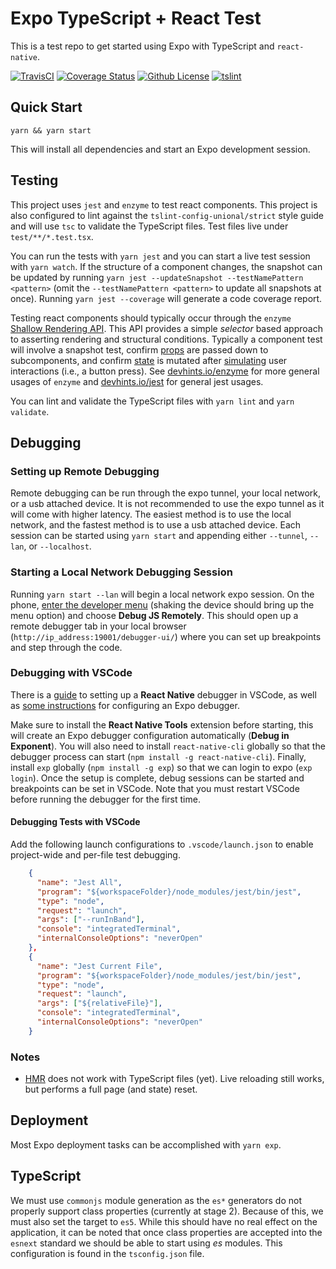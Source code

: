 # Expo TypeScript + React Test

This is a test repo to get started using Expo with TypeScript and `react-native`.

[![TravisCI](https://img.shields.io/travis/patsissons/expo-test/master.svg?label=TravisCI)](https://travis-ci.org/patsissons/expo-test)
[![Coverage Status](https://img.shields.io/coveralls/github/patsissons/expo-test/master.svg)](https://coveralls.io/github/patsissons/expo-test)
[![Github License](https://img.shields.io/github/license/patsissons/expo-test.svg)](https://github.com/patsissons/expo-test/blob/master/LICENSE.md)
[![tslint](https://img.shields.io/badge/tslint-strict-117D6B.svg)](https://github.com/unional/tslint-config-unional/blob/master/style-strict.md)

## Quick Start

`yarn && yarn start`

This will install all dependencies and start an Expo development session.

## Testing

This project uses `jest` and `enzyme` to test react components. This project is also configured to lint against the `tslint-config-unional/strict` style guide and will use `tsc` to validate the TypeScript files. Test files live under `test/**/*.test.tsx`.

You can run the tests with `yarn jest` and you can start a live test session with `yarn watch`. If the structure of a component changes, the snapshot can be updated by running `yarn jest --updateSnapshot --testNamePattern <pattern>` (omit the `--testNamePattern <pattern>` to update all snapshots at once). Running `yarn jest --coverage` will generate a code coverage report.

Testing react components should typically occur through the `enzyme` [Shallow Rendering API](http://airbnb.io/enzyme/docs/api/shallow.html). This API provides a simple *selector* based approach to asserting rendering and structural conditions. Typically a component test will involve a snapshot test, confirm [props](http://airbnb.io/enzyme/docs/api/ShallowWrapper/prop.html) are passed down to subcomponents, and confirm [state](http://airbnb.io/enzyme/docs/api/ShallowWrapper/state.html) is mutated after [simulating](http://airbnb.io/enzyme/docs/api/ShallowWrapper/simulate.html) user interactions (i.e., a button press). See [devhints.io/enzyme](https://devhints.io/enzyme) for more general usages of `enzyme` and [devhints.io/jest](https://devhints.io/jest) for general jest usages.

You can lint and validate the TypeScript files with `yarn lint` and `yarn validate`.

## Debugging

### Setting up Remote Debugging

Remote debugging can be run through the expo tunnel, your local network, or a usb attached device. It is not recommended to use the expo tunnel as it will come with higher latency. The easiest method is to use the local network, and the fastest method is to use a usb attached device. Each session can be started using `yarn start` and appending either `--tunnel`, `--lan`, or `--localhost`.

### Starting a Local Network Debugging Session

Running `yarn start --lan` will begin a local network expo session. On the phone, [enter the developer menu](https://docs.expo.io/versions/latest/workflow/debugging#developer-menu) (shaking the device should bring up the menu option) and choose **Debug JS Remotely**. This should open up a remote debugger tab in your local browser (`http://ip_address:19001/debugger-ui/`) where you can set up breakpoints and step through the code.

### Debugging with VSCode

There is a [guide](https://github.com/Microsoft/vscode-react-native/blob/master/README.md#debugging-react-native-applications) to setting up a **React Native** debugger in VSCode, as well as [some instructions](https://github.com/Microsoft/vscode-react-native/blob/master/doc/expo.md) for configuring an Expo debugger.

Make sure to install the **React Native Tools** extension before starting, this will create an Expo debugger configuration automatically (**Debug in Exponent**). You will also need to install `react-native-cli` globally so that the debugger process can start (`npm install -g react-native-cli`). Finally, install `exp` globally (`npm install -g exp`) so that we can login to expo (`exp login`). Once the setup is complete, debug sessions can be started and breakpoints can be set in VSCode. Note that you must restart VSCode before running the debugger for the first time.

#### Debugging Tests with VSCode

Add the following launch configurations to `.vscode/launch.json` to enable project-wide and per-file test debugging.

```json
    {
      "name": "Jest All",
      "program": "${workspaceFolder}/node_modules/jest/bin/jest",
      "type": "node",
      "request": "launch",
      "args": ["--runInBand"],
      "console": "integratedTerminal",
      "internalConsoleOptions": "neverOpen"
    },
    {
      "name": "Jest Current File",
      "program": "${workspaceFolder}/node_modules/jest/bin/jest",
      "type": "node",
      "request": "launch",
      "args": ["${relativeFile}"],
      "console": "integratedTerminal",
      "internalConsoleOptions": "neverOpen"
    }
```

### Notes

* [HMR](https://docs.expo.io/versions/latest/workflow/debugging#hot-reloading-and-live-reloading) does not work with TypeScript files (yet). Live reloading still works, but performs a full page (and state) reset.

## Deployment

Most Expo deployment tasks can be accomplished with `yarn exp`.

## TypeScript

We must use `commonjs` module generation as the `es*` generators do not properly support class properties (currently at stage 2). Because of this, we must also set the target to `es5`. While this should have no real effect on the application, it can be noted that once class properties are accepted into the `esnext` standard we should be able to start using *es* modules. This configuration is found in the `tsconfig.json` file.
